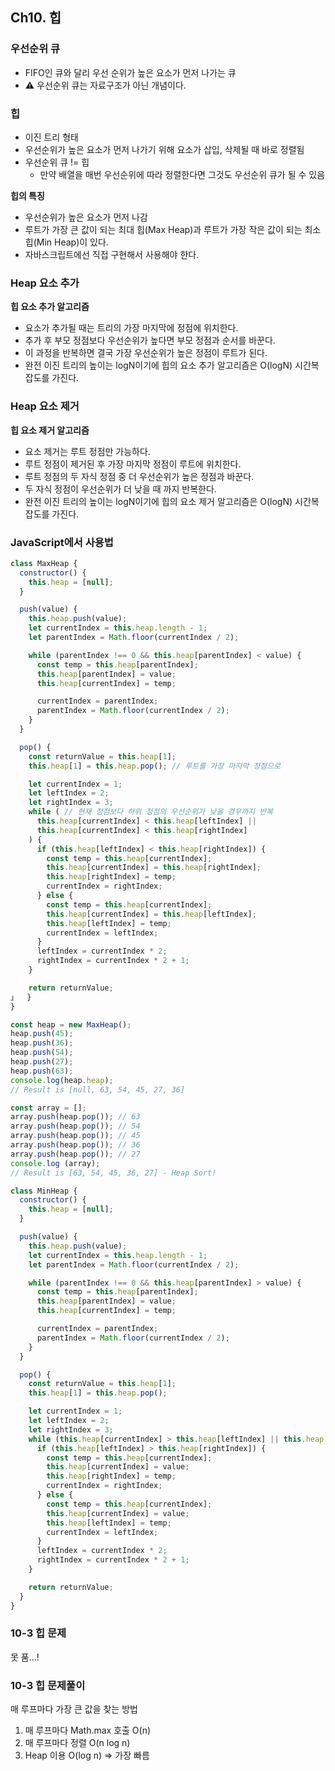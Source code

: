 ## Ch10. 힙

### 우선순위 큐

- FIFO인 큐와 달리 우선 순위가 높은 요소가 먼저 나가는 큐
- ⚠️ 우선순위 큐는 자료구조가 아닌 개념이다.

### 힙

- 이진 트리 형태
- 우선순위가 높은 요소가 먼저 나가기 위해 요소가 삽입, 삭제될 때 바로 정렬됨
- 우선순위 큐 != 힙
  - 만약 배열을 매번 우선순위에 따라 정렬한다면 그것도 우선순위 큐가 될 수 있음

**힙의 특징**

- 우선순위가 높은 요소가 먼저 나감
- 루트가 가장 큰 값이 되는 최대 힙(Max Heap)과 루트가 가장 작은 값이 되는 최소 힙(Min Heap)이 있다.
- 자바스크립트에선 직접 구현해서 사용해야 한다.

### Heap 요소 추가

**힙 요소 추가 알고리즘**

- 요소가 추가될 때는 트리의 가장 마지막에 정점에 위치한다.
- 추가 후 부모 정점보다 우선순위가 높다면 부모 정점과 순서를 바꾼다.
- 이 과정을 반복하면 결국 가장 우선순위가 높은 정점이 루트가 된다.
- 완전 이진 트리의 높이는 logN이기에 힙의 요소 추가 알고리즘은 O(logN) 시간복잡도를 가진다.

### Heap 요소 제거

**힙 요소 제거 알고리즘**

- 요소 제거는 루트 정점만 가능하다.
- 루트 정점이 제거된 후 가장 마지막 정점이 루트에 위치한다.
- 루트 정점의 두 자식 정점 중 더 우선순위가 높은 정점과 바꾼다.
- 두 자식 정점이 우선순위가 더 낮을 때 까지 반복한다.
- 완전 이진 트리의 높이는 logN이기에 힙의 요소 제거 알고리즘은 O(logN) 시간복잡도를 가진다.

### JavaScript에서 사용법

```js
class MaxHeap {
  constructor() {
    this.heap = [null];
  }

  push(value) {
    this.heap.push(value);
    let currentIndex = this.heap.length - 1;
    let parentIndex = Math.floor(currentIndex / 2);

    while (parentIndex !== 0 && this.heap[parentIndex] < value) {
      const temp = this.heap[parentIndex];
      this.heap[parentIndex] = value;
      this.heap[currentIndex] = temp;

      currentIndex = parentIndex;
      parentIndex = Math.floor(currentIndex / 2);
    }
  }

  pop() {
    const returnValue = this.heap[1];
    this.heap[1] = this.heap.pop(); // 루트를 가장 마지막 정점으로

    let currentIndex = 1;
    let leftIndex = 2;
    let rightIndex = 3;
    while ( // 현재 정점보다 하위 정점의 우선순위가 낮을 경우까지 반복
      this.heap[currentIndex] < this.heap[leftIndex] ||
      this.heap[currentIndex] < this.heap[rightIndex]
    ) {
      if (this.heap[leftIndex] < this.heap[rightIndex]) {
        const temp = this.heap[currentIndex];
        this.heap[currentIndex] = this.heap[rightIndex];
        this.heap[rightIndex] = temp;
        currentIndex = rightIndex;
      } else {
        const temp = this.heap[currentIndex];
        this.heap[currentIndex] = this.heap[leftIndex];
        this.heap[leftIndex] = temp;
        currentIndex = leftIndex;
      }
      leftIndex = currentIndex * 2;
      rightIndex = currentIndex * 2 + 1;
    }

    return returnValue;
」  }
}

const heap = new MaxHeap();
heap.push(45);
heap.push(36);
heap.push(54);
heap.push(27);
heap.push(63);
console.log(heap.heap);
// Result is [null, 63, 54, 45, 27, 36]

const array = [];
array.push(heap.pop()); // 63
array.push(heap.pop()); // 54
array.push(heap.pop()); // 45
array.push(heap.pop()); // 36
array.push(heap.pop()); // 27
console.log (array);
// Result is [63, 54, 45, 36, 27] - Heap Sort!
```

```js
class MinHeap {
  constructor() {
    this.heap = [null];
  }

  push(value) {
    this.heap.push(value);
    let currentIndex = this.heap.length - 1;
    let parentIndex = Math.floor(currentIndex / 2);

    while (parentIndex !== 0 && this.heap[parentIndex] > value) {
      const temp = this.heap[parentIndex];
      this.heap[parentIndex] = value;
      this.heap[currentIndex] = temp;

      currentIndex = parentIndex;
      parentIndex = Math.floor(currentIndex / 2);
    }
  }

  pop() {
    const returnValue = this.heap[1];
    this.heap[1] = this.heap.pop();

    let currentIndex = 1;
    let leftIndex = 2;
    let rightIndex = 3;
    while (this.heap[currentIndex] > this.heap[leftIndex] || this.heap[currentIndex] > this.heap[rightIndex]) {
      if (this.heap[leftIndex] > this.heap[rightIndex]) {
        const temp = this.heap[currentIndex];
        this.heap[currentIndex] = value;
        this.heap[rightIndex] = temp;
        currentIndex = rightIndex;
      } else {
        const temp = this.heap[currentIndex];
        this.heap[currentIndex] = value;
        this.heap[leftIndex] = temp;
        currentIndex = leftIndex;
      }
      leftIndex = currentIndex * 2;
      rightIndex = currentIndex * 2 + 1;
    }

    return returnValue;
  }
}
```

### 10-3 힙 문제

못 품...!

### 10-3 힙 문제풀이

매 루프마다 가장 큰 값을 찾는 방법

1. 매 루프마다 Math.max 호출 O(n)
2. 매 루프마다 정렬 O(n log n)
3. Heap 이용 O(log n) => 가장 빠름
